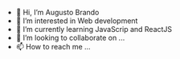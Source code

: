 - 👋 Hi, I’m Augusto Brando
- 👀 I’m interested in Web development
- 🌱 I’m currently learning JavaScrip and ReactJS
- 💞️ I’m looking to collaborate on ...
- 📫 How to reach me ...

<!---
Augusto-Brando/Augusto-Brando is a ✨ special ✨ repository because its `README.md` (this file) appears on your GitHub profile.
You can click the Preview link to take a look at your changes.
--->
